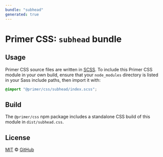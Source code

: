 ```yaml
---
bundle: "subhead"
generated: true
---
```


# Primer CSS: `subhead` bundle

## Usage

Primer CSS source files are written in [SCSS]. To include this Primer CSS module in your own build, ensure that your `node_modules` directory is listed in your Sass include paths, then import it with:

```scss
@import "@primer/css/subhead/index.scss";
```

## Build

The `@primer/css` npm package includes a standalone CSS build of this module in `dist/subhead.css`.

## License

[MIT](https://github.com/primer/css/blob/master/LICENSE) &copy; [GitHub](https://github.com/)


[scss]: https://sass-lang.com/documentation/syntax#scss
